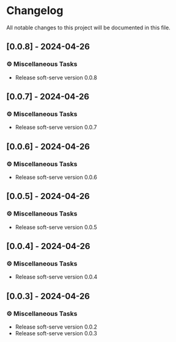 # Changelog

All notable changes to this project will be documented in this file.

## [0.0.8] - 2024-04-26

### ⚙️ Miscellaneous Tasks

- Release soft-serve version 0.0.8

## [0.0.7] - 2024-04-26

### ⚙️ Miscellaneous Tasks

- Release soft-serve version 0.0.7

## [0.0.6] - 2024-04-26

### ⚙️ Miscellaneous Tasks

- Release soft-serve version 0.0.6

## [0.0.5] - 2024-04-26

### ⚙️ Miscellaneous Tasks

- Release soft-serve version 0.0.5

## [0.0.4] - 2024-04-26

### ⚙️ Miscellaneous Tasks

- Release soft-serve version 0.0.4

## [0.0.3] - 2024-04-26

### ⚙️ Miscellaneous Tasks

- Release soft-serve version 0.0.2
- Release soft-serve version 0.0.3

<!-- generated by git-cliff -->
